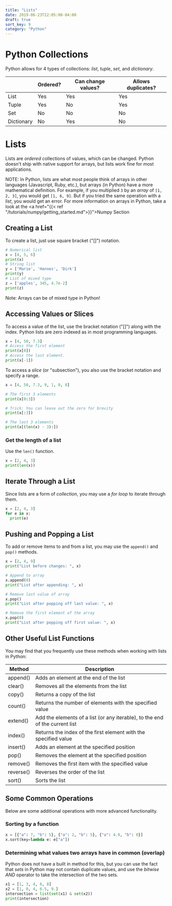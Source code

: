 ```yaml
---
title: "Lists"
date: 2019-06-23T22:05:08-04:00
draft: true
sort_key: 9
category: "Python"
---
```


# Python Collections
Python allows for 4 types of collections: *list*, *tuple*, *set*, and *dictionary*.

|            | Ordered? | Can change values? | Allows duplicates? |
|------------|----------|--------------------|--------------------|
| List       | Yes      | Yes                | Yes                |
| Tuple      | Yes      | No                 | Yes                |
| Set        | No       | No                 | No                 |
| Dictionary | No       | Yes                | No                 |

# Lists

Lists are *ordered* collections of values, which can be changed. Python
doesn't ship with native support for arrays, but lists work fine for most
applications.

NOTE: In Python, lists are what most people think of arrays in other languages (Javascript,
Ruby, etc.), but arrays (in Python) have a more mathematical definition. For example,
if you multiplied `3` by an *array* of `[1, 2, 3]`, you would get `[1, 6, 9]`. But
if you tried the same operation with a *list*, you would get an error. For more information
on arrays in Python, take a look at the <a href="{{< ref "/tutorials/numpy/getting_started.md">}}">Numpy Section</a>

## Creating a List

To create a list, just use square bracket ("[]") notation.

```python
# Numerical list
x = [4, 5, 6]
print(x)
# String list
y = ['Marie', 'Hannes', 'Dirk']
print(y)
# List of mixed type
z = ['apples', 345, 4.7e-2]
print(z)
```

Note: Arrays can be of mixed type in Python!

## Accessing Values or Slices

To access a value of the list, use the bracket notation ("[]") along with the index.
Python lists are zero indexed as in most programming languages.

```python
x = [4, 50, 7.3]
# Access the first element
print(x[0])
# Access the last element.
print(x[-1])
```
To access a *slice* (or "subsection"), you also use the bracket notation and
specify a range.

```python
x = [4, 50, 7.3, 9, 1, 0, 8]

# The first 3 elements
print(x[0:3])

# Trick: You can leave out the zero for brevity
print(x[:3])

# The last 3 elements
print(x[(len(x) - 3):])
```

### Get the length of a list

Use the `len()` function.

```python
x = [2, 4, 3]
print(len(x))
```

## Iterate Through a List

Since lists are a form of _collection_, you may use a _for loop_ to iterate through
them.

```python
x = [2, 4, 3]
for e in x:
  print(e)
```

## Pushing and Popping a List

To add or remove items to and from a list, you may use the `append()` and `pop()`
methods.

```python
x = [2, 4, 9]
print("List before changes: ", x)

# Append to array
x.append(0)
print("List after appending: ", x)

# Remove last value of array
x.pop()
print("List after popping off last value: ", x)

# Remove the first element of the array
x.pop(0)
print("List after popping off first value: ", x)
```

## Other Useful List Functions

You may find that you frequently use these methods when working with lists in Python:

| Method    | Description                                                                  |
|-----------|------------------------------------------------------------------------------|
| append()  | Adds an element at the end of the list                                       |
| clear()   | Removes all the elements from the list                                       |
| copy()    | Returns a copy of the list                                                   |
| count()   | Returns the number of elements with the specified value                      |
| extend()  | Add the elements of a list (or any iterable), to the end of the current list |
| index()   | Returns the index of the first element with the specified value              |
| insert()  | Adds an element at the specified position                                    |
| pop()     | Removes the element at the specified position                                |
| remove()  | Removes the first item with the specified value                              |
| reverse() | Reverses the order of the list                                               |
| sort()    | Sorts the list                                                               |

## Some Common Operations

Below are some additional operations with more advanced functionality.

### Sorting by a function

```python
x = [{"a": 7, "b": 5}, {"a": 2, "b": 5}, {"a": 4.9, "b": 0}]
x.sort(key=lambda e: e["a"])
```

### Determining what values two arrays have in common (overlap)

Python does not have a built in method for this, but you can use the fact that *sets*
in Python may not contain duplicate values, and use the *bitwise AND* operator to
take the intersection of the two sets.

```python
x1 = [1, 3, 4, 6, 8]
x2 = [1, 0, 4, 6.5, 9.]
intersection = list(set(x1) & set(x2))
print(intersection)
```
